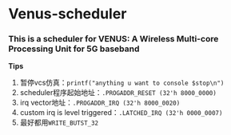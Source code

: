# Venus-scheduler
###  This is a scheduler for VENUS: A Wireless Multi-core Processing Unit for 5G baseband
**Tips**
1.  暂停vcs仿真：`printf("anything u want to console $stop\n")`
2. scheduler程序起始地址：`.PROGADDR_RESET (32'h 8000_0000)`
3. irq vector地址：`.PROGADDR_IRQ (32'h 8000_0020)`
4. custom irq is level triggered：`.LATCHED_IRQ (32'h 0000_0007)`
5. 最好都用`WRITE_BUTST_32`
